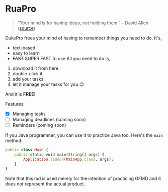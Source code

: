 # RuaPro
> “Your mind is for having ideas, not holding them.” – David Allen ([source](https://dansilvestre.com/productivity-quotes/))

DukePro frees your mind of having to remember things you need to do. It's,

- text-based
- easy to learn
- ~~FAST~~ SUPER FAST to use
All you need to do is,

1. download it from here.
2. double-click it.
3. add your tasks.
4. let it manage your tasks for you 😉

And it is **FREE**!

Features:

- [X] Managing tasks
- [ ] Managing deadlines (coming soon)
- [ ] Reminders (coming soon)

If you Java programmer, you can use it to practice Java too. Here's the `main` method:
```ruby
public class Main {
    public static void main(String[] args) {
        Application.launch(MainApp.class, args);
    }
}
```

Note that this md is used merely for the intention of practicing GFMD and it does not represent the actual product.
